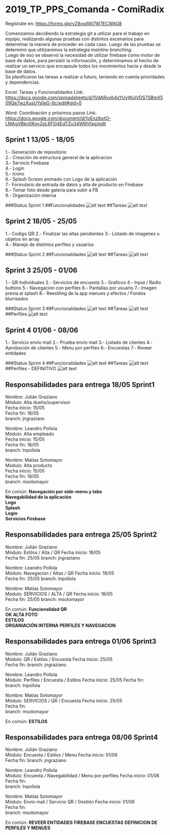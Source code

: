 # 2019_TP_PPS_Comanda - ComiRadix

Registrate en: https://forms.gle/yZ8xsdWj7W7ECWAG8


Comenzamos decidiendo la estrategia git a utilizar para el trabajo en equipo, realizando algunas pruebas con distintos escenarios para determinar la manera de proceder en cada caso. Luego de las pruebas se determinó que utilizaremos la estrategia *mainline branching*.  
Luego de eso se observó la necesidad de utilizar firebase como motor de base de datos, para persistir la información, y determinamos el hecho de realizar un servicio que encapsule todos los movimientos hacia y desde la base de datos.  
Se planificaron las tareas a realizar a futuro, teniendo en cuenta prioridades y dependencias.  


Excel: Tareas y Funcionalidades
Link: https://docs.google.com/spreadsheets/d/1VdARvob4sYUyWulVDS7SBmX509Qe7wzXusUYa1eG-6c/edit#gid=0

Word: Coordinación y próximos pasos
Link: https://docs.google.com/document/d/1oEnzlbxtO-LMAgVBkn0KqyZpL6Fi04EdTZu34W6hYag/edit

## Sprint 1 13/05 - 18/05

1.- Generación de repositorio  
2.- Creación de estructura general de la aplicacion  
3.- Servicio Firebase  
4.- Login  
5.- Icono  
6.- Splash Screen animado con Logo de la aplicación  
7.- Formulario de entrada de datos y alta de producto en Firebase  
8.- Tomar foto desde galería para subir a FB  
9.- Organización interna

###Status Sprint 1
##Funcionalidades
![alt text](Screenshots/Sprint1-18-05-AvanceFuncionalidades.jpg)
##Tareas
![alt text](Screenshots/Sprint1-18-05-AvanceTareas.jpg)

## Sprint 2 18/05 - 25/05

1.- Codigo QR
2.- Finalizar las altas pendientes
3.- Listado de imagenes u objetos en array  
4.- Manejo de distintos perfiles y usuarios

###Status Sprint 2
##Funcionalidades
![alt text](Screenshots/Sprint2-25-05-AvanceFuncionalidades.jpg)
##Tareas
![alt text](Screenshots/Sprint2-25-05-AvanceTareas.jpg)

## Sprint 3 25/05 - 01/06

1.- QR Individuales
2.- Servicios de encuesta
3.- Graficos
4.- Input / Radio buttons
5.- Navegacion con perfiles 
6.- Pantallas por usuario
7.- Imagen previa al splash
8.- Reestiling de la app menues y efectos / Fondos blurreados

###Status Sprint 3
##Funcionalidades
![alt text](Screenshots/Sprint3-01-06-AvanceFuncionalidades.jpg)
##Tareas
![alt text](Screenshots/Sprint3-01-06-AvanceTareas.jpg)
##Perfiles
![alt text](Screenshots/Sprint3-01-06-PerfilesMenu.jpg)


## Sprint 4 01/06 - 08/06

1.- Servicio envío mail
2.- Prueba envío mail
3.- Listado de clientes
4.- Aprobación de clientes
5.- Menu por perfiles
6.- Encuestas
7.- Reveer entidades


###Status Sprint 4
##Funcionalidades
![alt text](Screenshots/Sprint4-08-06-AvanceFuncionalidades.JPG)
##Tareas
![alt text](Screenshots/Sprint4-08-06-AvanceTareas.JPG)
##Perfiles - DEFINITIVO
![alt text](Screenshots/Sprint4-08-06-PerfilesMenu.JPG)

## Responsabilidades para entrega 18/05 Sprint1
Nombre: Julián Graziano  
Módulo: Alta dueño/supervisor  
Fecha inicio: 15/05  
Fecha fin: 18/05  
branch: jngraziano  

Nombre: Leandro Pollola  
Módulo: Alta empleado  
Fecha inicio: 15/05  
Fecha fin: 18/05  
branch: lnpollola  
  
Nombre: Matías Sotomayor  
Módulo: Alta producto  
Fecha inicio: 15/05  
Fecha fin: 18/05  
branch: msotomayor  

En común:
**Navegación por side-menu y tabs**  
**Navegabilidad de la aplicación**  
**Logo**  
**Splash**  
**Login**  
**Servicios Firebase**


## Responsabilidades para entrega 25/05 Sprint2
Nombre: Julián Graziano  
Módulo: Estilos / Alta / QR
Fecha inicio: 18/05  
Fecha fin:  25/05
branch: jngraziano  

Nombre: Leandro Pollola  
Módulo: Navegacion / Altas / QR
Fecha inicio: 18/05  
Fecha fin:   25/05
branch: lnpollola  
  
Nombre: Matías Sotomayor  
Módulo:   SERVICIOS / ALTA / QR
Fecha inicio: 18/05  
Fecha fin:   25/05
branch: msotomayor  

En común:
**Funcionalidad QR**  
**OK ALTA FOTO**  
**ESTILOS**  
**ORGANIACIÓN INTERNA**
**PERFILES Y NAVEGACION**

## Responsabilidades para entrega 01/06 Sprint3
Nombre: Julián Graziano  
Módulo: QR / Estilos / Encuesta
Fecha inicio: 25/05  
Fecha fin: 
branch: jngraziano  

Nombre: Leandro Pollola  
Módulo: Perfiles / Encuesta / Estilos
Fecha inicio: 25/05 
Fecha fin:   
branch: lnpollola  
  
Nombre: Matías Sotomayor  
Módulo:   SERVICIOS / QR / Encuesta
Fecha inicio: 25/05  
Fecha fin:   
branch: msotomayor  

En común:
**ESTILOS**


## Responsabilidades para entrega 08/06 Sprint4
Nombre: Julián Graziano  
Módulo: Encuesta / Estilos / Menu
Fecha inicio: 01/06  
Fecha fin: 
branch: jngraziano  

Nombre: Leandro Pollola  
Módulo: Encuesta / Navegabilidad / Menu por perfiles
Fecha inicio: 01/06
Fecha fin:   
branch: lnpollola  
  
Nombre: Matías Sotomayor  
Módulo:   Envío mail / Servicio QR / Gestión
Fecha inicio: 01/06  
Fecha fin:   
branch: msotomayor  

En común:
**REVEER ENTIDADES**
**FIREBASE ENCUESTAS**
**DEFINICION DE PERFILES Y MENUES**
